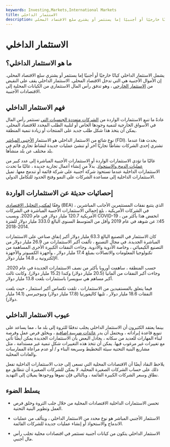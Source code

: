 ```yaml
---
keywords: Investing,Markets,International Markets
title: الاستثمار الداخلي
description: يشمل الاستثمار الداخلي كيانًا خارجيًا أو أجنبيًا إما يستثمر أو يشتري سلع الاقتصاد المحلي.
---
```


# الاستثمار الداخلي
## ما هو الاستثمار الداخلي؟

يشمل الاستثمار الداخلي كيانًا خارجيًا أو أجنبيًا إما يستثمر أو يشتري سلع الاقتصاد المحلي. إن الأموال الأجنبية هي التي تدخل الاقتصاد المحلي. الاستثمار الداخلي يقف على النقيض من [الاستثمار الخارجي](/outward_direct_investment) ، وهو تدفق رأس المال الاستثماري من الكيانات المحلية إلى الاقتصادات الأجنبية.

## فهم الاستثمار الداخلي

عادةً ما تنبع الاستثمارات الواردة من [الشركات متعددة الجنسيات التي](/multinationalcorporation) تستثمر رأس المال في الأسواق الخارجية لتنمية وجودها الخاص أو لتلبية الطلب المحدد للاقتصاد المحلي. يمكن أن يتخذ هذا شكل طلب جديد على المنتجات أو زيادة تنمية المنطقة.

نوع شائع من الاستثمار الداخلي هو الاستثمار [الأجنبي المباشر](/fdi) (FDI). يحدث هذا عندما تشتري إحدى الشركات نشاطًا تجاريًا آخر أو تنشئ عمليات جديدة لنشاط تجاري قائم في بلد مختلف عن بلد منشأها.

غالبًا ما تؤدي الاستثمارات الواردة أو الاستثمارات الأجنبية المباشرة إلى عدد كبير من [عمليات الدمج والاستحواذ](/mergersandacquisitions). بدلاً من إنشاء أعمال تجارية جديدة ، غالبًا ما تحدث الاستثمارات الداخلية عندما تستحوذ شركة أجنبية على شركة قائمة أو تندمج معها. تميل الاستثمارات الداخلية إلى مساعدة الشركات على النمو وفتح الحدود للتكامل الدولي.

## إحصائيات حديثة عن الاستثمارات الواردة

وفقًا [لمكتب التحليل الاقتصادي](/bea) (BEA) ، الذي يتتبع نفقات المستثمرين الأجانب المباشرين في الشركات الأمريكية ، بلغ إجمالي الاستثمارات الأجنبية المباشرة في الشركات الأمريكية 120.7 مليار دولار في عام 2020. وبسبب COVID-19 ، انخفض هذا بأكثر من 45٪ عن شوهد في عام 2019 وأقل من المتوسط السنوي البالغ 333.0 مليار دولار للفترة 2014-2018.

كان الاستثمار في التصنيع البالغ 63.3 مليار دولار أكبر إنفاق صناعي على الاستثمارات المباشرة الجديدة. في مجال التصنيع ، تألفت أكبر الاستثمارات من 26.9 مليار دولار من التصنيع الكيميائي ، وخاصة الأدوية والأدوية. وجاءت النفقات الكبيرة الأخرى المساهمة من تكنولوجيا المعلومات والاتصالات بمبلغ 17.4 مليار دولار ، وأجهزة الكمبيوتر والأجهزة الإلكترونية بـ 14.8 مليار دولار.

حسب المنطقة ، ساهمت أوروبا بأكثر من نصف الاستثمارات الجديدة في عام 2020. وجاءت أكبر النفقات من ألمانيا (20.5 مليار دولار) وكندا (15.2 مليار دولار). وكانت ثالث أكبر مساهم هي سويسرا باستثمارات بلغت 13.8 مليار دولار.

فيما يتعلق بالمستفيدين من الاستثمارات ، تلقت تكساس أكبر استثمار ، حيث بلغت النفقات 18.6 مليار دولار ، تليها كاليفورنيا (17.8 مليار دولار) ونيوجيرسي (14.1 مليار دولار).

## عيوب الاستثمار الداخلي

بينما يعتقد الكثيرون أن الاستثمار الداخلي يجلب تدفقًا للثروة إلى بلد ما ، مما يساعد على تنويع قاعدة إيراداته ، ويحتمل أن يدر [عائدات ضريبية إضافية](/taxes) ، ويخلق فرص عمل وفرصة لبناء المهارات للعديد من سكانه ، يجادل البعض بأن الاستثمارات الجديدة يمكن أيضًا تأتي مع تغييرات غير مرغوب فيها. يمكن أن تتخذ هذه التغييرات شكل تنمية غير مستدامة ، مثل مشاريع البنية التحتية سيئة التخطيط وسريعة البناء و / أو عدم مراعاة الممارسات والعادات المحلية.

يلاحظ النقاد أيضًا أن الاقتصادات المحلية التي تسعى إلى جذب الاستثمارات الداخلية تفعل ذلك على حساب الشركات الصغيرة المحلية. لا يمكن للشركات الصغيرة أن تتطابق مع نطاق وسعر الشركات الكبيرة القائمة ، وبالتالي فإن نموها ووجودها يميلان إلى التهديد.

## يسلط الضوء

- تحسن الاستثمارات الداخلية الاقتصادات المحلية من خلال جلب الثروة وخلق فرص العمل وتطوير البنية التحتية.

- الاستثمار الأجنبي المباشر هو نوع محدد من الاستثمار الداخلي ، ويتألف من عمليات الاندماج والاستحواذ أو إنشاء عمليات جديدة للشركات القائمة.

- الاستثمار الداخلي يتكون من كيانات أجنبية تستثمر في اقتصادات محلية تجلب رأس مال أجنبي.

